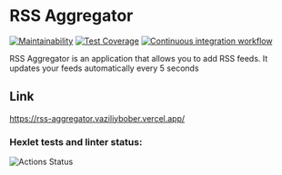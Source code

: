 # RSS Aggregator

[![Maintainability](https://api.codeclimate.com/v1/badges/20f805c3642def36832e/maintainability)](https://codeclimate.com/github/vaziliybober/rss-aggregator/maintainability)
[![Test Coverage](https://api.codeclimate.com/v1/badges/20f805c3642def36832e/test_coverage)](https://codeclimate.com/github/vaziliybober/rss-aggregator/test_coverage)
[![Continuous integration workflow](https://github.com/vaziliybober/rss-aggregator/workflows/Continuous%20integration%20workflow/badge.svg)](https://github.com/vaziliybober/rss-aggregator/actions)

RSS Aggregator is an application that allows you to add RSS feeds. It updates your feeds automatically every 5 seconds

## Link
https://rss-aggregator.vaziliybober.vercel.app/

### Hexlet tests and linter status:
![Actions Status](/workflows/hexlet-check/badge.svg)
